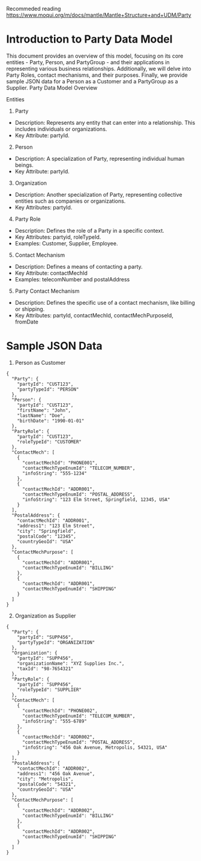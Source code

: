 Recommeded reading
https://www.moqui.org/m/docs/mantle/Mantle+Structure+and+UDM/Party

# Introduction to Party Data Model

This document provides an overview of this model, focusing on its core entities - Party, Person, and PartyGroup - and their applications in representing various business relationships. Additionally, we will delve into Party Roles, contact mechanisms, and their purposes. Finally, we provide sample JSON data for a Person as a Customer and a PartyGroup as a Supplier.
Party Data Model Overview

Entities
1. Party
* Description: Represents any entity that can enter into a relationship. This includes individuals or organizations.
* Key Attribute: partyId.
2. Person
* Description: A specialization of Party, representing individual human beings.
* Key Attribute: partyId.
3. Organization
* Description: Another specialization of Party, representing collective entities such as companies or organizations.
* Key Attributes: partyId.
4. Party Role
* Description: Defines the role of a Party in a specific context.
* Key Attributes: partyid, roleTypeId.
* Examples: Customer, Supplier, Employee.
5. Contact Mechanism
* Description: Defines a means of contacting a party.
* Key Attribute: contactMechId
* Examples: telecomNumber and postalAddress
5. Party Contact Mechanism
* Description: Defines the specific use of a contact mechanism, like billing or shipping.
* Key Attributes: partyId, contactMechId, contactMechPurposeId, fromDate
# Sample JSON Data
1. Person as Customer
```
{
  "Party": {
    "partyId": "CUST123",
    "partyTypeId": "PERSON"
  },
  "Person": {
    "partyId": "CUST123",
    "firstName": "John",
    "lastName": "Doe",
    "birthDate": "1990-01-01"
  },
  "PartyRole": {
    "partyId": "CUST123",
    "roleTypeId": "CUSTOMER"
  },
  "ContactMech": [
    {
      "contactMechId": "PHONE001",
      "contactMechTypeEnumId": "TELECOM_NUMBER",
      "infoString": "555-1234"
    },
    {
      "contactMechId": "ADDR001",
      "contactMechTypeEnumId": "POSTAL_ADDRESS",
      "infoString": "123 Elm Street, Springfield, 12345, USA"
    }
  ],
  "PostalAddress": {
    "contactMechId": "ADDR001",
    "address1": "123 Elm Street",
    "city": "Springfield",
    "postalCode": "12345",
    "countryGeoId": "USA"
  },
  "ContactMechPurpose": [
    {
      "contactMechId": "ADDR001",
      "contactMechTypeEnumId": "BILLING"
    },
    {
      "contactMechId": "ADDR001",
      "contactMechTypeEnumId": "SHIPPING"
    }
  ]
}
```


2. Organization as Supplier
```
{
  "Party": {
    "partyId": "SUPP456",
    "partyTypeId": "ORGANIZATION"
  },
  "Organization": {
    "partyId": "SUPP456",
    "organizationName": "XYZ Supplies Inc.",
    "taxId": "98-7654321"
  },
  "PartyRole": {
    "partyId": "SUPP456",
    "roleTypeId": "SUPPLIER"
  },
  "ContactMech": [
    {
      "contactMechId": "PHONE002",
      "contactMechTypeEnumId": "TELECOM_NUMBER",
      "infoString": "555-6789"
    },
    {
      "contactMechId": "ADDR002",
      "contactMechTypeEnumId": "POSTAL_ADDRESS",
      "infoString": "456 Oak Avenue, Metropolis, 54321, USA"
    }
  ],
  "PostalAddress": {
    "contactMechId": "ADDR002",
    "address1": "456 Oak Avenue",
    "city": "Metropolis",
    "postalCode": "54321",
    "countryGeoId": "USA"
  },
  "ContactMechPurpose": [
    {
      "contactMechId": "ADDR002",
      "contactMechTypeEnumId": "BILLING"
    },
    {
      "contactMechId": "ADDR002",
      "contactMechTypeEnumId": "SHIPPING"
    }
  ]
}
```



